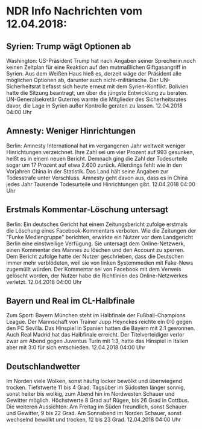 # NDR Info Nachrichten vom 12.04.2018:


## Syrien: Trump wägt Optionen ab
Washington: US-Präsident Trump hat nach Angaben seiner Sprecherin noch keinen Zeitplan für eine Reaktion auf den mutmaßlichen Giftgasangriff in Syrien. Aus dem Weißen Haus hieß es, derzeit wäge der Präsident alle möglichen Optionen ab, darunter auch nicht-militärische. Der UN-Sicherheitsrat befasst sich heute erneut mit dem Syrien-Konflikt. Bolivien hatte die Sitzung beantragt, um über die jüngste Entwicklung zu beraten. UN-Generalsekretär Guterres warnte die Mitglieder des Sicherheitsrates davor, die Lage in Syrien außer Kontrolle geraten zu lassen. 12.04.2018 04:00 Uhr 

## Amnesty: Weniger Hinrichtungen
Berlin: 	Amnesty International hat im vergangenen Jahr weltweit weniger Hinrichtungen verzeichnet. Ihre Zahl sei um vier Prozent auf 993 gesunken, heißt es in einem neuen Bericht. Demnach ging die Zahl der Todesurteile sogar um 17 Prozent auf etwa 2.600 zurück. Allerdings fehlt wie in den Vorjahren China in der Statistik. Das Land hält seine Angaben zur Todesstrafe unter Verschluss. Amnesty geht davon aus, dass es in China jedes Jahr Tausende Todesurteile und Hinrichtungen gibt. 12.04.2018 04:00 Uhr 

## Erstmals Kommentar-Löschung untersagt
Berlin: Ein deutsches Gericht hat einem Zeitungsbericht zufolge erstmals die Löschung eines Facebook-Kommentars verboten. Wie die Zeitungen der "Funke Mediengruppe" berichten, erwirkte ein Nutzer vor dem Landgericht Berlin eine einstweilige Verfügung. Sie untersagt dem Online-Netzwerk, einen Kommentar des Mannes zu löschen und den Account zu sperren. Dem Bericht zufolge hatte der Nutzer geschrieben, dass die Deutschen immer mehr verblödeten, weil sie von linken Systemmedien mit Fake-News zugemüllt würden. Der Kommentar sei von Facebook mit dem Verweis gelöscht worden, der Nutzer habe die Richtlinien des Online-Netzwerkes verletzt. 12.04.2018 04:00 Uhr 

## Bayern und Real im CL-Halbfinale
Zum Sport: Bayern München steht im Halbfinale der Fußball-Champions League. Der Mannschaft von Trainer Jupp Heynckes reichte ein 0:0 gegen den FC Sevilla. Das Hinspiel in Spanien hatten die Bayern mit 2:1 gewonnen. Auch Real Madrid hat das Halbfinale erreicht. Der Titelverteidiger verlor zwar am Abend gegen Juventus Turin mit 1:3, hatte das Hinspiel in Italien aber mit 3:0 für sich entschieden. 12.04.2018 04:00 Uhr 

## Deutschlandwetter
Im Norden viele Wolken, sonst häufig locker bewölkt und überwiegend trocken. Tiefstwerte 11 bis 4 Grad. Tagsüber im Südosten länger sonnig, sonst heiter bis wolkig, zum Abend hin im Nordwesten Schauer und Gewitter möglich. Höchstwerte 8 Grad auf Rügen, bis 26 Grad in Cottbus. Die weiteren Aussichten: Am Freitag im Süden freundlich, sonst Schauer und Gewitter, 9 bis 22 Grad. Am Sonnabend im Norden Schauer, sonst wechselnd bewölkt und trocken, 12 bis 23 Grad. 12.04.2018 04:00 Uhr 
